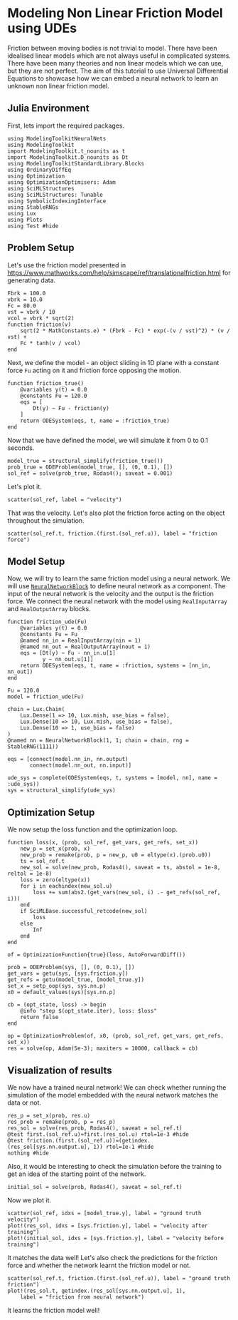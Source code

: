 # Modeling Non Linear Friction Model using UDEs

Friction between moving bodies is not trivial to model. There have been idealised linear models which are not always useful in complicated systems. There have been many theories and non linear models which we can use, but they are not perfect. The aim of this tutorial to use Universal Differential Equations to showcase how we can embed a neural network to learn an unknown non linear friction model.

## Julia Environment

First, lets import the required packages.

```@example friction
using ModelingToolkitNeuralNets
using ModelingToolkit
import ModelingToolkit.t_nounits as t
import ModelingToolkit.D_nounits as Dt
using ModelingToolkitStandardLibrary.Blocks
using OrdinaryDiffEq
using Optimization
using OptimizationOptimisers: Adam
using SciMLStructures
using SciMLStructures: Tunable
using SymbolicIndexingInterface
using StableRNGs
using Lux
using Plots
using Test #hide
```

## Problem Setup

Let's use the friction model presented in https://www.mathworks.com/help/simscape/ref/translationalfriction.html for generating data.

```@example friction
Fbrk = 100.0
vbrk = 10.0
Fc = 80.0
vst = vbrk / 10
vcol = vbrk * sqrt(2)
function friction(v)
    sqrt(2 * MathConstants.e) * (Fbrk - Fc) * exp(-(v / vst)^2) * (v / vst) +
    Fc * tanh(v / vcol)
end
```

Next, we define the model - an object sliding in 1D plane with a constant force `Fu` acting on it and friction force opposing the motion.

```@example friction
function friction_true()
    @variables y(t) = 0.0
    @constants Fu = 120.0
    eqs = [
        Dt(y) ~ Fu - friction(y)
    ]
    return ODESystem(eqs, t, name = :friction_true)
end
```

Now that we have defined the model, we will simulate it from 0 to 0.1 seconds.

```@example friction
model_true = structural_simplify(friction_true())
prob_true = ODEProblem(model_true, [], (0, 0.1), [])
sol_ref = solve(prob_true, Rodas4(); saveat = 0.001)
```

Let's plot it.

```@example friction
scatter(sol_ref, label = "velocity")
```

That was the velocity. Let's also plot the friction force acting on the object throughout the simulation.

```@example friction
scatter(sol_ref.t, friction.(first.(sol_ref.u)), label = "friction force")
```

## Model Setup

Now, we will try to learn the same friction model using a neural network. We will use [`NeuralNetworkBlock`](@ref) to define neural network as a component. The input of the neural network is the velocity and the output is the friction force. We connect the neural network with the model using `RealInputArray` and `RealOutputArray` blocks.

```@example friction
function friction_ude(Fu)
    @variables y(t) = 0.0
    @constants Fu = Fu
    @named nn_in = RealInputArray(nin = 1)
    @named nn_out = RealOutputArray(nout = 1)
    eqs = [Dt(y) ~ Fu - nn_in.u[1]
           y ~ nn_out.u[1]]
    return ODESystem(eqs, t, name = :friction, systems = [nn_in, nn_out])
end

Fu = 120.0
model = friction_ude(Fu)

chain = Lux.Chain(
    Lux.Dense(1 => 10, Lux.mish, use_bias = false),
    Lux.Dense(10 => 10, Lux.mish, use_bias = false),
    Lux.Dense(10 => 1, use_bias = false)
)
@named nn = NeuralNetworkBlock(1, 1; chain = chain, rng = StableRNG(1111))

eqs = [connect(model.nn_in, nn.output)
       connect(model.nn_out, nn.input)]

ude_sys = complete(ODESystem(eqs, t, systems = [model, nn], name = :ude_sys))
sys = structural_simplify(ude_sys)
```

## Optimization Setup

We now setup the loss function and the optimization loop.

```@example friction
function loss(x, (prob, sol_ref, get_vars, get_refs, set_x))
    new_p = set_x(prob, x)
    new_prob = remake(prob, p = new_p, u0 = eltype(x).(prob.u0))
    ts = sol_ref.t
    new_sol = solve(new_prob, Rodas4(), saveat = ts, abstol = 1e-8, reltol = 1e-8)
    loss = zero(eltype(x))
    for i in eachindex(new_sol.u)
        loss += sum(abs2.(get_vars(new_sol, i) .- get_refs(sol_ref, i)))
    end
    if SciMLBase.successful_retcode(new_sol)
        loss
    else
        Inf
    end
end

of = OptimizationFunction{true}(loss, AutoForwardDiff())

prob = ODEProblem(sys, [], (0, 0.1), [])
get_vars = getu(sys, [sys.friction.y])
get_refs = getu(model_true, [model_true.y])
set_x = setp_oop(sys, sys.nn.p)
x0 = default_values(sys)[sys.nn.p]

cb = (opt_state, loss) -> begin
    @info "step $(opt_state.iter), loss: $loss"
    return false
end

op = OptimizationProblem(of, x0, (prob, sol_ref, get_vars, get_refs, set_x))
res = solve(op, Adam(5e-3); maxiters = 10000, callback = cb)
```

## Visualization of results

We now have a trained neural network! We can check whether running the simulation of the model embedded with the neural network matches the data or not.

```@example friction
res_p = set_x(prob, res.u)
res_prob = remake(prob, p = res_p)
res_sol = solve(res_prob, Rodas4(), saveat = sol_ref.t)
@test first.(sol_ref.u)≈first.(res_sol.u) rtol=1e-3 #hide
@test friction.(first.(sol_ref.u))≈(getindex.(res_sol[sys.nn.output.u], 1)) rtol=1e-1 #hide
nothing #hide
```

Also, it would be interesting to check the simulation before the training to get an idea of the starting point of the network.

```@example friction
initial_sol = solve(prob, Rodas4(), saveat = sol_ref.t)
```

Now we plot it.

```@example friction
scatter(sol_ref, idxs = [model_true.y], label = "ground truth velocity")
plot!(res_sol, idxs = [sys.friction.y], label = "velocity after training")
plot!(initial_sol, idxs = [sys.friction.y], label = "velocity before training")
```

It matches the data well! Let's also check the predictions for the friction force and whether the network learnt the friction model or not.

```@example friction
scatter(sol_ref.t, friction.(first.(sol_ref.u)), label = "ground truth friction")
plot!(res_sol.t, getindex.(res_sol[sys.nn.output.u], 1),
    label = "friction from neural network")
```

It learns the friction model well!
